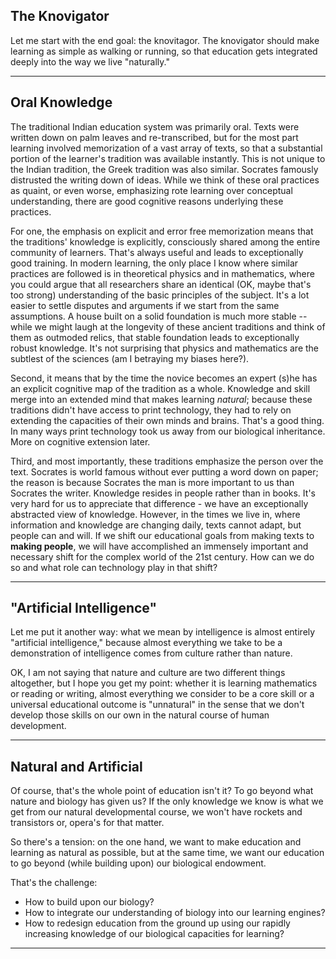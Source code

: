 
## The Knovigator
Let me start with the end goal: the knovitagor. The knovigator should make learning as simple as walking or running, so that education gets integrated deeply into the way we live "naturally."

***

## Oral Knowledge

The traditional Indian education system was primarily oral. Texts were written down on palm leaves and re-transcribed, but for the most part learning involved memorization of a vast array of texts, so that a substantial portion of the learner's tradition was available instantly. This is not unique to the Indian tradition, the Greek tradition was also similar. Socrates famously distrusted the writing down of ideas. While we think of these oral practices as quaint, or even worse, emphasizing rote learning over conceptual understanding, there are good cognitive reasons underlying these practices. 

For one, the emphasis on explicit and error free memorization means that the traditions' knowledge is explicitly, consciously shared among the entire community of learners. That's always useful and leads to exceptionally good training. In modern learning, the only place I know where similar practices are followed is in theoretical physics and in mathematics, where you could argue that all researchers share an identical (OK, maybe that's too strong) understanding of the basic principles of the subject. It's a lot easier to settle disputes and arguments if we start from the same assumptions. A house built on a solid foundation is much more stable -- while we might laugh at the longevity of these ancient traditions and think of them as outmoded relics, that stable foundation leads to exceptionally robust knowledge. It's not surprising that physics and mathematics are the subtlest of the sciences (am I betraying my biases here?). 

Second, it means that by the time the novice becomes an expert (s)he has an explicit cognitive map of the tradition as a whole. Knowledge and skill merge into an extended mind that makes learning *natural*; because these traditions didn't have access to print technology, they had to rely on extending the capacities of their own minds and brains. That's a good thing. In many ways print technology took us away from our biological inheritance. More on cognitive extension later. 

Third, and most importantly, these traditions emphasize the person over the text. Socrates is world famous without ever putting a word down on paper; the reason is because Socrates the man is more important to us than Socrates the writer. Knowledge resides in people rather than in books. It's very hard for us to appreciate that difference - we have an exceptionally abstracted view of knowledge. However, in the times we live in, where information and knowledge are changing daily, texts cannot adapt, but people can and will. If we shift our educational goals from making texts to **making people**, we will have accomplished an immensely important and necessary shift for the complex world of the 21st century. How can we do so and what role can technology play in that shift?
 
***
## "Artificial Intelligence"

Let me put it another way: what we mean by intelligence is almost entirely "artificial intelligence," because almost everything we take to be a demonstration of intelligence comes from culture rather than nature. 

OK, I am not saying that nature and culture are two different things altogether, but I hope you get my point: whether it is learning mathematics or reading or writing, almost everything we consider to be a core skill or a universal educational outcome is "unnatural" in the sense that we don't develop those skills on our own in the natural course of human development. 

***
## Natural and Artificial 

Of course, that's the whole point of education isn't it? To go beyond what nature and biology has given us? If the only knowledge we know is what we get from our natural developmental course, we won't have rockets and transistors or, opera's for that matter. 

So there's a tension: on the one hand, we want to make education and learning as natural as possible, but at the same time, we want our education to go beyond (while building upon) our biological endowment. 

That's the challenge: 

* How to build upon our biology?
* How to integrate our understanding of biology into our learning engines?
* How to redesign education from the ground up using our rapidly increasing knowledge of our biological capacities for learning?

***